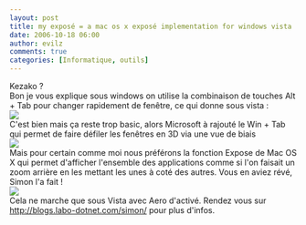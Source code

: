```yaml
---
layout: post
title: my exposé = a mac os x exposé implementation for windows vista
date: 2006-10-18 06:00
author: evilz
comments: true
categories: [Informatique, outils]
---
```

Kezako ?<br />
	  Bon je vous explique sous windows on utilise la combinaison de touches Alt + Tab pour changer rapidement de fenêtre, ce qui donne sous vista : <br />
	  <a href="/images/blog/my_exposé_=_a_mac_os_x_exposé_implementation_for_windows_vista1.png"><img src="/images/blog/my_exposé_=_a_mac_os_x_exposé_implementation_for_windows_vista1.png"></a><br />
	  C'est bien mais ça reste trop basic, alors Microsoft à rajouté le Win + Tab qui permet de faire défiler les fenêtres en 3D via une vue de biais<br />
	  <a href="/images/blog/my_exposé_=_a_mac_os_x_exposé_implementation_for_windows_vista2.png"><img src="/images/blog/my_exposé_=_a_mac_os_x_exposé_implementation_for_windows_vista2.png"></a><br />
	  Mais pour certain comme moi nous préférons la fonction Expose de Mac OS X qui permet d'afficher l'ensemble des applications comme si l'on faisait un zoom arrière en les mettant les unes à coté des autres. Vous en aviez révé, Simon l'a fait !<br />
	  <a href="/images/blog/my_exposé_=_a_mac_os_x_exposé_implementation_for_windows_vista3.png"><img src="/images/blog/my_exposé_=_a_mac_os_x_exposé_implementation_for_windows_vista3.png"></a><br />
	  Cela ne marche que sous Vista avec Aero d'activé. Rendez vous sur <a title="http://blogs.labo-dotnet.com/simon/" href="http://blogs.labo-dotnet.com/simon/">http://blogs.labo-dotnet.com/simon/</a> pour plus d'infos.
